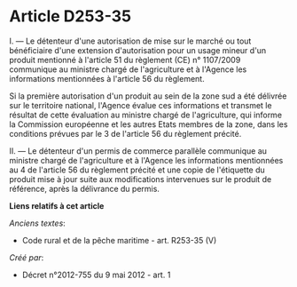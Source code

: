# Article D253-35

I. ― Le détenteur d'une autorisation de mise sur le marché ou tout  bénéficiaire d'une extension d'autorisation pour un usage
mineur d'un  produit mentionné à l'article 51 du règlement (CE) n° 1107/2009  communique au ministre chargé de l'agriculture
et à l'Agence les  informations mentionnées à l'article 56 du règlement. 

Si la  première autorisation d'un produit au sein de la zone sud a été délivrée  sur le territoire national, l'Agence évalue
ces informations et  transmet le résultat de cette évaluation au ministre chargé de  l'agriculture, qui informe la Commission
européenne et les autres Etats  membres de la zone, dans les conditions prévues par le 3 de l'article 56  du règlement
précité. 

II. ― Le détenteur d'un permis de commerce  parallèle communique au ministre chargé de l'agriculture et à l'Agence  les
informations mentionnées au 4 de l'article 56 du règlement précité  et une copie de l'étiquette du produit mise à jour suite
aux  modifications intervenues sur le produit de référence, après la  délivrance du permis.

**Liens relatifs à cet article**

_Anciens textes_:

  - Code rural et de la pêche maritime - art. R253-35 (V)

_Créé par_:

  - Décret n°2012-755 du 9 mai 2012 - art. 1
